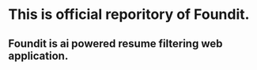 # This is official reporitory of Foundit.
## Foundit is ai powered resume filtering web application.